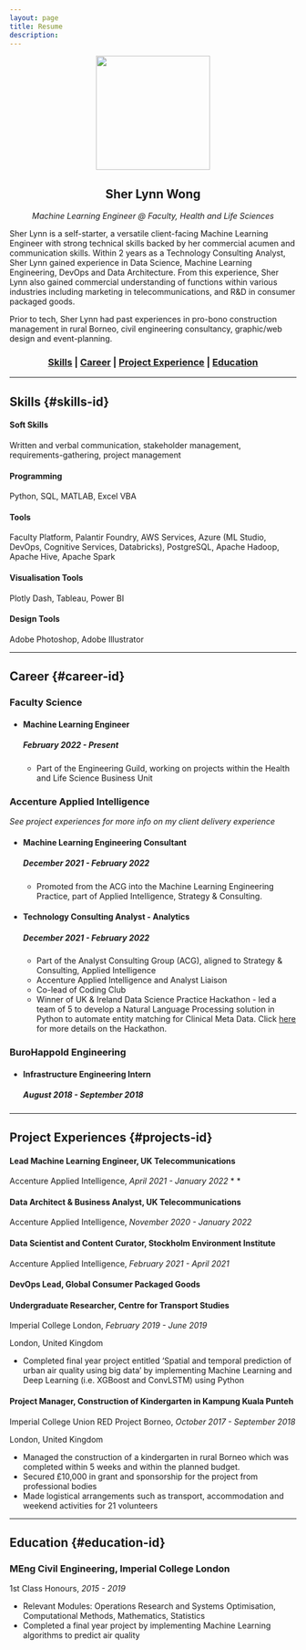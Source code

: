 ```yaml
---
layout: page
title: Resume
description:
---
```


<p align="center">
<img src="../assets/logo/profile.png" width="200">
</p>

## <center>Sher Lynn Wong</center>
*<center>Machine Learning Engineer @ Faculty, Health and Life Sciences</center>*

Sher Lynn is a self-starter, a versatile client-facing Machine Learning Engineer with strong technical skills backed by her commercial acumen and communication skills. Within 2 years as a Technology Consulting Analyst, Sher Lynn gained experience in Data Science, Machine Learning Engineering, DevOps and Data Architecture. From this experience, Sher Lynn also gained commercial understanding of functions within various industries including marketing in telecommunications, and R&D in consumer packaged goods.

Prior to tech, Sher Lynn had past experiences in pro-bono construction management in rural Borneo, civil engineering consultancy, graphic/web design and event-planning.

### <center> <a href="#skills-id">Skills</a> | <a href="#career-id">Career</a> | <a href="#projects-id">Project Experience</a> | <a href="#education-id">Education</a> </center>

* * *

## Skills {#skills-id}

#### Soft Skills
Written and verbal communication, stakeholder management, requirements-gathering, project management

#### Programming
Python, SQL, MATLAB, Excel VBA

#### Tools
Faculty Platform, Palantir Foundry, AWS Services, Azure (ML Studio, DevOps, Cognitive Services, Databricks), PostgreSQL, Apache Hadoop, Apache Hive, Apache Spark

#### Visualisation Tools
Plotly Dash, Tableau, Power BI

#### Design Tools
Adobe Photoshop, Adobe Illustrator

* * *

## Career {#career-id}

### Faculty Science

* #### Machine Learning Engineer

  ##### *February 2022 - Present*
  * Part of the Engineering Guild, working on projects within the Health and Life Science Business Unit

### Accenture Applied Intelligence

*See project experiences for more info on my client delivery experience*

* #### Machine Learning Engineering Consultant

  ##### *December 2021 - February 2022*

  * Promoted from the ACG into the Machine Learning Engineering Practice, part of Applied Intelligence, Strategy & Consulting.

* #### Technology Consulting Analyst - Analytics

  ##### *December 2021 - February 2022*

  * Part of the Analyst Consulting Group (ACG), aligned to Strategy & Consulting, Applied Intelligence
  * Accenture Applied Intelligence and Analyst Liaison
  * Co-lead of Coding Club
  * Winner of UK & Ireland Data Science Practice Hackathon - led a team of 5 to develop a Natural Language Processing solution in Python to automate entity matching for Clinical Meta Data. Click [here](./professional/natural-language-processing-fasttext) for more details on the Hackathon.

### BuroHappold Engineering

* #### Infrastructure Engineering Intern

  ##### *August 2018 - September 2018*



* * *

## Project Experiences {#projects-id}

#### Lead Machine Learning Engineer, UK Telecommunications
Accenture Applied Intelligence,
_April 2021 - January 2022_
*
*


#### Data Architect & Business Analyst, UK Telecommunications
Accenture Applied Intelligence,
_November 2020 - January 2022_

#### Data Scientist and Content Curator, Stockholm Environment Institute
Accenture Applied Intelligence, _February 2021 - April 2021_

#### DevOps Lead, Global Consumer Packaged Goods

#### Undergraduate Researcher, Centre for Transport Studies
Imperial College London, _February 2019 - June 2019_

London, United Kingdom

* Completed final year project entitled ‘Spatial and temporal prediction of urban air quality using big data’ by implementing Machine Learning and Deep Learning (i.e. XGBoost and ConvLSTM) using Python

#### Project Manager, Construction of Kindergarten in Kampung Kuala Punteh
Imperial College Union RED Project Borneo,
_October 2017 - September 2018_

London, United Kingdom

* Managed the construction of a kindergarten in rural Borneo which was completed within 5 weeks and within the planned budget.
* Secured £10,000 in grant and sponsorship for the project from professional bodies
* Made logistical arrangements such as transport, accommodation and weekend activities for 21 volunteers

* * *

## Education {#education-id}

### MEng Civil Engineering, Imperial College London

1st Class Honours, _2015 - 2019_

* Relevant Modules: Operations Research and Systems Optimisation, Computational Methods, Mathematics, Statistics
* Completed a final year project by implementing Machine Learning algorithms to predict air quality
